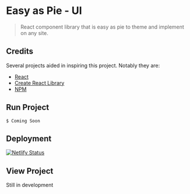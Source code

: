 # Easy as Pie - UI
> React component library that is easy as pie to theme and implement on any site.

## Credits
Several projects aided in inspiring this project. Notably they are:

- [React](https://reactjs.org/)
- [Create React Library](https://www.npmjs.com/package/create-react-library)
- [NPM](https://www.npmjs.com/)

## Run Project
```shell
$ Coming Soon
```

## Deployment
[![Netlify Status](https://api.netlify.com/api/v1/badges/e86df053-112b-4db3-b110-bb9036408bc5/deploy-status)](https://app.netlify.com/sites/rtd-easy-as-pie-ui/deploys)

## View Project
Still in development
